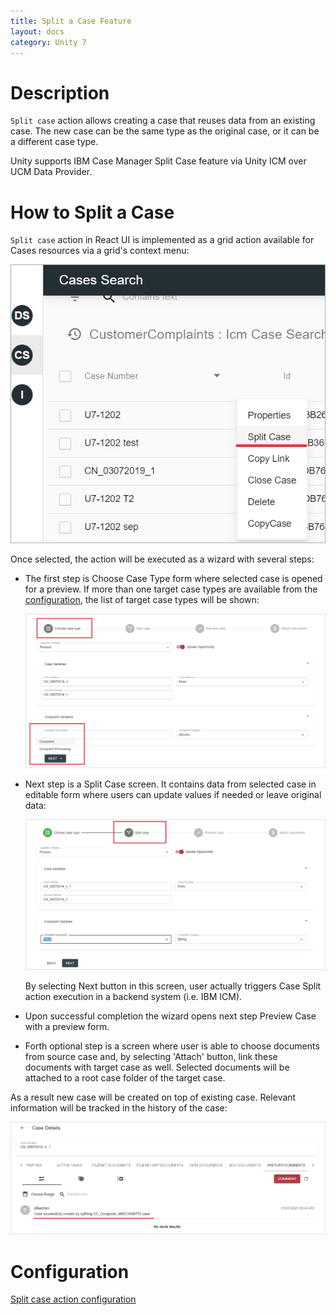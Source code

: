 ```yaml
---
title: Split a Case Feature
layout: docs
category: Unity 7
---
```


# Description

`Split case` action allows creating a case that reuses data from an existing case. The new case can be the same type as the original case, or it can be a different case type.

Unity supports IBM Case Manager Split Case feature via Unity ICM over UCM Data Provider.

# How to Split a Case

`Split case` action in React UI is implemented as a grid action available for Cases resources via a grid's context menu:

![context-menu](split-case/images/react-ui-image1.png) 

Once selected, the action will be executed as a wizard with several steps:

- The first step is Choose Case Type form where selected case is opened for a preview. 
If more than one target case types are available from the [configuration](../../configuration/actions/split-case.md), the list of target case types will be shown:

    ![step1](split-case/images/react-ui-image2.png)          

- Next step is a Split Case screen. It contains data from selected case in editable form where users can update values if needed or leave original data:

    ![step2](split-case/images/react-ui-image3.png)

    By selecting Next button in this screen, user actually triggers Case Split action execution in a backend system (i.e. IBM ICM).

- Upon successful completion the wizard opens next step Preview Case with a preview form.

- Forth optional step is a screen where user is able to choose documents from source case and, by selecting 
'Attach' button, link these documents with target case as well. Selected documents will be attached to a root case 
folder of the target case.

As a result new case will be created on top of existing case. Relevant information will be tracked in the history of the case:

![result](split-case/images/react-ui-image4.png)

# Configuration

[Split case action configuration](../../configuration/actions/split-case.md)
